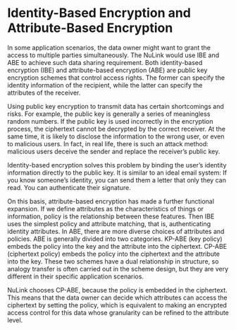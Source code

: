 # Identity-Based Encryption and Attribute-Based Encryption

In some application scenarios,  the data owner might want to grant the access to multiple parties simultaneously. The NuLink would use IBE and ABE to achieve such data sharing requirement. Both identity-based encryption (IBE) and attribute-based encryption (ABE) are public key encryption schemes that control access rights. The former can specify the identity information of the recipient, while the latter can specify the attributes of the receiver.

Using public key encryption to transmit data has certain shortcomings and risks. For example, the public key is generally a series of meaningless random numbers. If the public key is used incorrectly in the encryption process, the ciphertext cannot be decrypted by the correct receiver. At the same time, it is likely to disclose the information to the wrong user, or even to malicious users. In fact, in real life, there is such an attack method: malicious users deceive the sender and replace the receiver’s public key. 

Identity-based encryption solves this problem by binding the user’s identity information directly to the public key. It is similar to an ideal email system: If you know someone’s identity, you can send them a letter that only they can read. You can authenticate their signature.

On this basis, attribute-based encryption has made a further functional expansion. If we define attributes as the characteristics of things or information, policy is the relationship between these features. Then IBE uses the simplest policy and attribute matching, that is, authenticating identity attributes. In ABE, there are more diverse choices of attributes and policies. ABE is generally divided into two categories. KP-ABE (key policy) embeds the policy into the key and the attribute into the ciphertext. CP-ABE (ciphertext policy) embeds the policy into the ciphertext and the attribute into the key. These two schemes have a dual relationship in structure, so analogy transfer is often carried out in the scheme design, but they are very different in their specific application scenarios.

NuLink chooses CP-ABE, because the policy is embedded in the ciphertext. This means that the data owner can decide which attributes can access the ciphertext by setting the policy, which is equivalent to making an encrypted access control for this data whose granularity can be refined to the attribute level.






